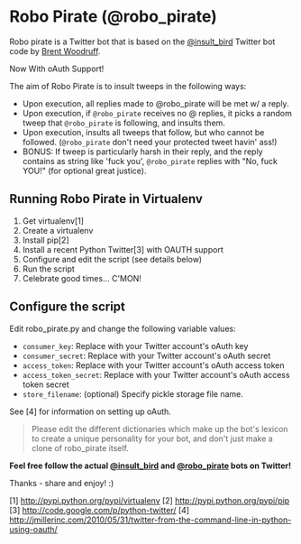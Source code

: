 Robo Pirate (@robo_pirate)
==========================

Robo pirate is a Twitter bot that is based on the [@insult_bird](http://twitter.com/insult_bird) Twitter bot code by [Brent Woodruff](http://www.brentwoodruff.com/).

Now With oAuth Support!

The aim of Robo Pirate is to insult tweeps in the following ways:

* Upon execution, all replies made to @robo_pirate will be met w/ a reply.
* Upon execution, if `@robo_pirate` receives no @ replies, it picks a random tweep that `@robo_pirate` is following, and insults them.
* Upon execution, insults all tweeps that follow, but who cannot be followed. (`@robo_pirate` don't need your protected tweet havin' ass!)
* BONUS: If tweep is particularly harsh in their reply, and the reply contains as string like 'fuck you', `@robo_pirate` replies with "No, fuck YOU!" (for optional great justice).

Running Robo Pirate in Virtualenv
---------------------------------

1. Get virtualenv[1]
2. Create a virtualenv
3. Install pip[2]
4. Install a recent Python Twitter[3] with OAUTH support
5. Configure and edit the script (see details below)
6. Run the script
7. Celebrate good times... C'MON!

Configure the script
--------------------

Edit robo_pirate.py and change the following variable values:

 * `consumer_key`: Replace with your Twitter account's oAuth key
 * `consumer_secret`: Replace with your Twitter account's oAuth secret
 * `access_token`: Replace with your Twitter account's oAuth access token
 * `access_token_secret`: Replace with your Twitter account's oAuth access token secret
 * `store_filename`: (optional) Specify pickle storage file name.

See [4] for information on setting up oAuth.

> Please edit the different dictionaries which make up the bot's lexicon to create a unique personality for your bot, and don't just make a clone of robo_pirate itself.

**Feel free follow the actual [@insult_bird](http://twitter.com/insult_bird) and [@robo_pirate](http://twitter.com/robo_pirate) bots on Twitter!**

Thanks - share and enjoy! :)

[1] http://pypi.python.org/pypi/virtualenv
[2] http://pypi.python.org/pypi/pip
[3] http://code.google.com/p/python-twitter/
[4] http://jmillerinc.com/2010/05/31/twitter-from-the-command-line-in-python-using-oauth/